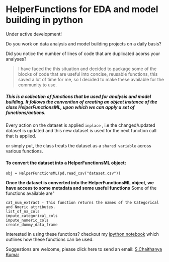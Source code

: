 # HelperFunctions for EDA and model building in python

Under active development!

Do you work on data analysis and model building projects on a daily basis?

Did you notice the number of lines of code that are duplicated acorss your analyses?

> I have faced the this situation and decided to package some of the blocks of code that are useful into concise, reusable functions, this saved a lot of time for me, so I decided to make these available for the community to use.

##### This is a collection of functions that be used for analysis and model building. It follows the convention of creating an object instance of the class HelperFunctionsML, upon which we can apply a set of functions/actions.

Every action on the dataset is applied `inplace` , i.e the changed/updated dataset is updated and this new dataset is used for the next function call that is applied.

or simply put, the class treats the dataset as a `shared variable` across various functions.

#### To convert the dataset into a HelperFunctionsML object:

```
obj = HelperFunctionsML(pd.read_csv("dataset.csv"))
```
__Once the dataset is converted into the HelperFunctionsML object, we have access to some metadata and some useful functions__
Some of the functions available are"
```
cat_num_extract - This function returns the names of the Categorical and Nmeric attributes.
list_of_na_cols
impute_categorical_cols
impute_numeric_cols
create_dummy_data_frame
```

Interested in using these functions? checkout my [ipython notebook](howtouse/How%20to%20use.ipynb) which outlines how these functions can be used.


Suggestions are welcome, please click here to send an email: [S.Chaithanya Kumar](mailto:chaithanyakumar.ds@gmail.com?subject=[GitHub]SCK22/HelperFunctions)






